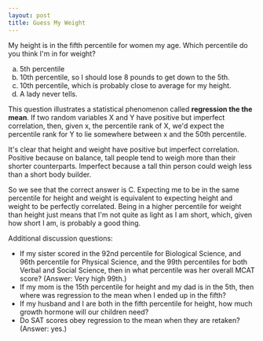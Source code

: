 ```yaml
---
layout: post
title: Guess My Weight
---
```


My height is in the fifth percentile for women my age.  Which percentile do you think I'm in for weight?  

<ol type="a">
  <li>5th percentile</li>
  <li>10th percentile, so I should lose 8 pounds to get down to the 5th.</li>
  <li>10th percentile, which is probably close to average for my height.</li>
  <li>A lady never tells.</li>
</ol>

This question illustrates a statistical phenomenon called **regression the the mean**. If two random variables X and Y have positive but imperfect correlation, then, given x, the percentile rank of X, we'd expect the percentile rank for Y to lie somewhere between x and the 50th percentile. 

It's clear that height and weight have positive but imperfect correlation.  Positive because on balance, tall people tend to weigh more than their shorter counterparts.  Imperfect because a tall thin person could weigh less than a short body builder.

So we see that the correct answer is C.  Expecting me to be in the same percentile for height and weight is equivalent to expecting height and weight to be perfectly correlated.  Being in a higher percentile for weight than height just means that I'm not quite as light as I am short, which, given how short I am, is probably a good thing.  

Additional discussion questions:

* If my sister scored in the 92nd percentile for Biological Science, and 96th percentile for Physical Science, and the 99th percentiles for both Verbal and Social Science, then in what percentile was her overall MCAT score? (Answer: Very high 99th.)
* If my mom is the 15th percentile for height and my dad is in the 5th, then where was regression to the mean when I ended up in the fifth?
* If my husband and I are both in the fifth percentile for height, how much growth hormone will our children need?
* Do SAT scores obey regression to the mean when they are retaken? (Answer: yes.)


